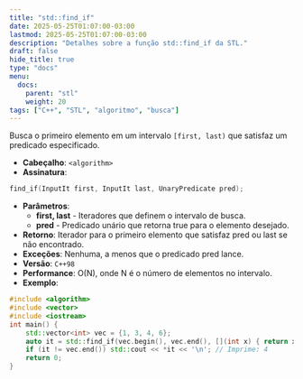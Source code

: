 ```yaml
---
title: "std::find_if"
date: 2025-05-25T01:07:00-03:00
lastmod: 2025-05-25T01:07:00-03:00
description: "Detalhes sobre a função std::find_if da STL."
draft: false
hide_title: true
type: "docs"
menu:
  docs:
    parent: "stl"
    weight: 20
tags: ["C++", "STL", "algoritmo", "busca"]
---
```


Busca o primeiro elemento em um intervalo `[first, last)` que satisfaz um predicado especificado.
- **Cabeçalho**: `<algorithm>`
- **Assinatura**:
```cpp
find_if(InputIt first, InputIt last, UnaryPredicate pred);
```
- **Parâmetros**:
  - **first, last** - Iteradores que definem o intervalo de busca.
  - **pred** - Predicado unário que retorna true para o elemento desejado.
- **Retorno**: Iterador para o primeiro elemento que satisfaz pred ou last se não encontrado.
- **Exceções**: Nenhuma, a menos que o predicado pred lance.
- **Versão**: `C++98`
- **Performance**: O(N), onde N é o número de elementos no intervalo.
- **Exemplo**:
```cpp
#include <algorithm>
#include <vector>
#include <iostream>
int main() {
    std::vector<int> vec = {1, 3, 4, 6};
    auto it = std::find_if(vec.begin(), vec.end(), [](int x) { return x % 2 == 0; }); // Busca o primeiro número par
    if (it != vec.end()) std::cout << *it << '\n'; // Imprime: 4
    return 0;
}
```

